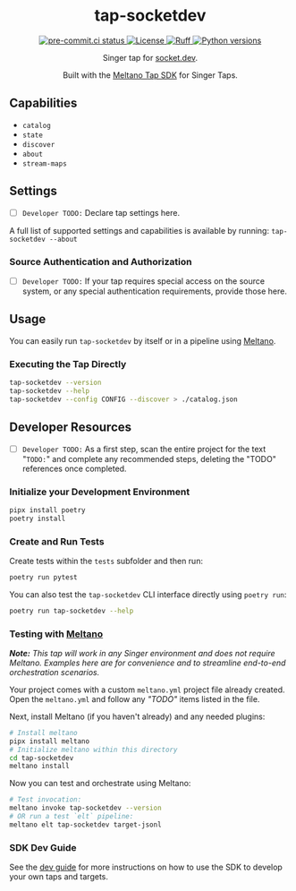 <div align="center">
  
# tap-socketdev

<div>
  <a href="https://results.pre-commit.ci/latest/github/edgarrmondragon/tap-socketdev/main">
    <img alt="pre-commit.ci status" src="https://results.pre-commit.ci/badge/github/edgarrmondragon/tap-socketdev/main.svg"/>
  </a>
  <a href="https://github.com/edgarrmondragon/tap-socketdev/blob/main/LICENSE">
    <img alt="License" src="https://img.shields.io/github/license/edgarrmondragon/tap-socketdev"/>
  </a>
  <a href="https://github.com/astral-sh/ruff">
    <img src="https://img.shields.io/endpoint?url=https://raw.githubusercontent.com/charliermarsh/ruff/main/assets/badge/v2.json" alt="Ruff" style="max-width:100%;">
  </a>
  <a href="https://pypi.org/p/tap-socketdev/">
    <img alt="Python versions" src="https://img.shields.io/pypi/pyversions/tap-socketdev"/>
  </a>
</div>

Singer tap for [socket.dev](https://socket.dev).

Built with the [Meltano Tap SDK](https://sdk.meltano.com) for Singer Taps.

</div>

## Capabilities

* `catalog`
* `state`
* `discover`
* `about`
* `stream-maps`

## Settings

- [ ] `Developer TODO:` Declare tap settings here.

A full list of supported settings and capabilities is available by running: `tap-socketdev --about`

### Source Authentication and Authorization

- [ ] `Developer TODO:` If your tap requires special access on the source system, or any special authentication requirements, provide those here.

## Usage

You can easily run `tap-socketdev` by itself or in a pipeline using [Meltano](https://meltano.com/).

### Executing the Tap Directly

```bash
tap-socketdev --version
tap-socketdev --help
tap-socketdev --config CONFIG --discover > ./catalog.json
```

## Developer Resources

- [ ] `Developer TODO:` As a first step, scan the entire project for the text "`TODO:`" and complete any recommended steps, deleting the "TODO" references once completed.

### Initialize your Development Environment

```bash
pipx install poetry
poetry install
```

### Create and Run Tests

Create tests within the `tests` subfolder and then run:

```bash
poetry run pytest
```

You can also test the `tap-socketdev` CLI interface directly using `poetry run`:

```bash
poetry run tap-socketdev --help
```

### Testing with [Meltano](https://www.meltano.com)

_**Note:** This tap will work in any Singer environment and does not require Meltano.
Examples here are for convenience and to streamline end-to-end orchestration scenarios._

Your project comes with a custom `meltano.yml` project file already created. Open the `meltano.yml` and follow any _"TODO"_ items listed in
the file.

Next, install Meltano (if you haven't already) and any needed plugins:

```bash
# Install meltano
pipx install meltano
# Initialize meltano within this directory
cd tap-socketdev
meltano install
```

Now you can test and orchestrate using Meltano:

```bash
# Test invocation:
meltano invoke tap-socketdev --version
# OR run a test `elt` pipeline:
meltano elt tap-socketdev target-jsonl
```

### SDK Dev Guide

See the [dev guide](https://sdk.meltano.com/en/latest/dev_guide.html) for more instructions on how to use the SDK to
develop your own taps and targets.
